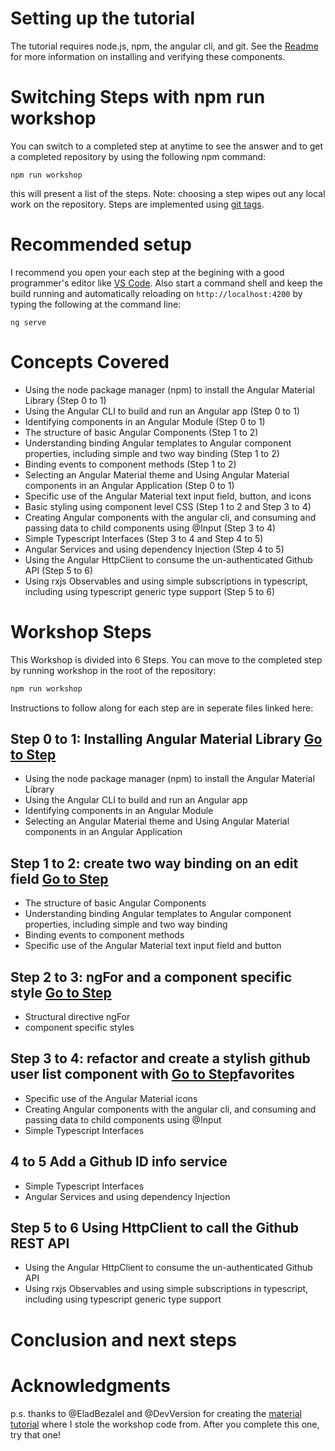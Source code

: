 # Setting up the tutorial
The tutorial requires node.js, npm, the angular cli, and git.   See the [Readme](readme.md) for more information on installing and verifying these components.

# Switching Steps with npm run workshop
You can switch to a completed step at anytime to see the answer and to get a completed repository by using the following npm command:
````
npm run workshop
````

this will present a list of the steps. Note: choosing a step wipes out any local work on the repository.
Steps are implemented using [git tags](https://git-scm.com/book/en/v2/Git-Basics-Tagging).

# Recommended setup
I recommend you open your each step at the begining with a good programmer's editor like [VS Code](https://code.visualstudio.com/).  Also start a command shell and keep the build running and automatically reloading on `http://localhost:4200` by typing the following at the command line:
````
ng serve
````
# Concepts Covered
- Using the node package manager (npm) to install the Angular Material Library (Step 0 to 1)
- Using the Angular CLI to build and run an Angular app (Step 0 to 1)
- Identifying components in an Angular Module (Step 0 to 1)
- The structure of basic Angular Components (Step 1 to 2)
- Understanding binding Angular templates to Angular component properties, including simple and two way binding (Step 1 to 2)
- Binding events to component methods (Step 1 to 2)
- Selecting an Angular Material theme and Using Angular Material components in an Angular Application (Step 0 to 1)
- Specific use of the Angular Material text input field, button, and icons
- Basic styling using component level CSS (Step 1 to 2 and Step 3 to 4)
- Creating Angular components with the angular cli, and consuming and passing data to child components using @Input (Step 3 to 4)
- Simple Typescript Interfaces (Step 3 to 4 and Step 4 to 5)
- Angular Services and using dependency Injection (Step 4 to 5)
- Using the Angular HttpClient to consume the un-authenticated Github API (Step 5 to 6)
- Using rxjs Observables and using simple subscriptions in typescript, including using typescript generic type support (Step 5 to 6)

# Workshop Steps
This Workshop is divided into 6 Steps.  You can move to the completed step by running workshop in the root of the repository:
````bash
npm run workshop
````
Instructions to follow along for each step are in seperate files linked here:
## Step 0 to 1: Installing Angular Material Library [Go to Step](step-0-to-1.md)
- Using the node package manager (npm) to install the Angular Material Library
- Using the Angular CLI to build and run an Angular app
- Identifying components in an Angular Module
- Selecting an Angular Material theme and Using Angular Material components in an Angular Application

## Step 1 to 2: create two way binding on an edit field [Go to Step](step-1-to-2.md)
- The structure of basic Angular Components
- Understanding binding Angular templates to Angular component properties, including simple and two way binding 
- Binding events to component methods
- Specific use of the Angular Material text input field and button
## Step 2 to 3: ngFor and a component specific style [Go to Step](step-2-to-3.md)
- Structural directive ngFor
- component specific styles
## Step 3 to 4:  refactor and create a stylish github user list component with [Go to Step](step-3-to-4.md)favorites
- Specific use of the Angular Material icons
- Creating Angular components with the angular cli, and consuming and passing data to child components using @Input 
- Simple Typescript Interfaces 

## 4 to 5 Add a Github ID info service
- Simple Typescript Interfaces 
- Angular Services and using dependency Injection 

## Step 5 to 6 Using HttpClient to call the Github REST API
- Using the Angular HttpClient to consume the un-authenticated Github API 
- Using rxjs Observables and using simple subscriptions in typescript, including using typescript generic type support 

# Conclusion and next steps


# Acknowledgments

p.s. thanks to @EladBezalel and @DevVersion for creating the [material tutorial](https://github.com/EladBezalel/material2-start/) where I stole the workshop code from.  After you complete this one, try that one!